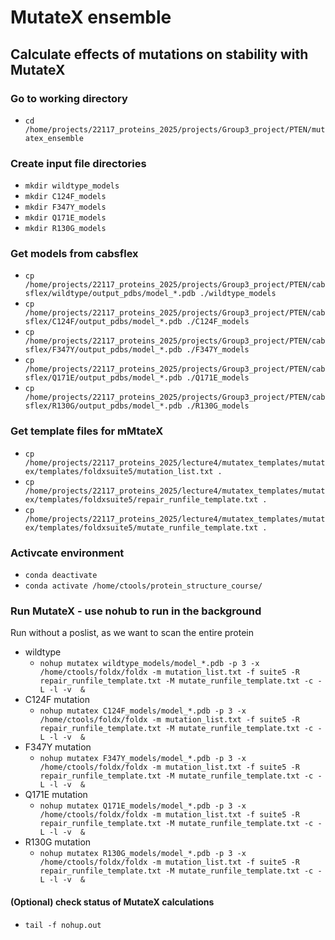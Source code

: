 # MutateX ensemble

## Calculate effects of mutations on stability with MutateX

### Go to working directory
- `cd /home/projects/22117_proteins_2025/projects/Group3_project/PTEN/mutatex_ensemble`

### Create input file directories
- `mkdir wildtype_models`
- `mkdir C124F_models`
- `mkdir F347Y_models`
- `mkdir Q171E_models`
- `mkdir R130G_models`

### Get models from cabsflex
- `cp /home/projects/22117_proteins_2025/projects/Group3_project/PTEN/cabsflex/wildtype/output_pdbs/model_*.pdb ./wildtype_models`
- `cp /home/projects/22117_proteins_2025/projects/Group3_project/PTEN/cabsflex/C124F/output_pdbs/model_*.pdb ./C124F_models`
- `cp /home/projects/22117_proteins_2025/projects/Group3_project/PTEN/cabsflex/F347Y/output_pdbs/model_*.pdb ./F347Y_models`
- `cp /home/projects/22117_proteins_2025/projects/Group3_project/PTEN/cabsflex/Q171E/output_pdbs/model_*.pdb ./Q171E_models`
- `cp /home/projects/22117_proteins_2025/projects/Group3_project/PTEN/cabsflex/R130G/output_pdbs/model_*.pdb ./R130G_models`

### Get template files for mMtateX
- `cp /home/projects/22117_proteins_2025/lecture4/mutatex_templates/mutatex/templates/foldxsuite5/mutation_list.txt .`
- `cp /home/projects/22117_proteins_2025/lecture4/mutatex_templates/mutatex/templates/foldxsuite5/repair_runfile_template.txt .`
- `cp /home/projects/22117_proteins_2025/lecture4/mutatex_templates/mutatex/templates/foldxsuite5/mutate_runfile_template.txt .`


### Activcate environment ###
- `conda deactivate`
- `conda activate /home/ctools/protein_structure_course/`

### Run MutateX  - use nohub to run in the background
Run without a poslist, as we want to scan the entire protein

- wildtype
  - `nohup mutatex wildtype_models/model_*.pdb -p 3 -x /home/ctools/foldx/foldx -m mutation_list.txt -f suite5 -R repair_runfile_template.txt -M mutate_runfile_template.txt -c -L -l -v  &`
- C124F mutation
  - `nohup mutatex C124F_models/model_*.pdb -p 3 -x /home/ctools/foldx/foldx -m mutation_list.txt -f suite5 -R repair_runfile_template.txt -M mutate_runfile_template.txt -c -L -l -v  &`
- F347Y mutation
  - `nohup mutatex F347Y_models/model_*.pdb -p 3 -x /home/ctools/foldx/foldx -m mutation_list.txt -f suite5 -R repair_runfile_template.txt -M mutate_runfile_template.txt -c -L -l -v  &`
- Q171E mutation
  - `nohup mutatex Q171E_models/model_*.pdb -p 3 -x /home/ctools/foldx/foldx -m mutation_list.txt -f suite5 -R repair_runfile_template.txt -M mutate_runfile_template.txt -c -L -l -v  &`
- R130G mutation
  - `nohup mutatex R130G_models/model_*.pdb -p 3 -x /home/ctools/foldx/foldx -m mutation_list.txt -f suite5 -R repair_runfile_template.txt -M mutate_runfile_template.txt -c -L -l -v  &`

#### (Optional) check status of MutateX calculations
- `tail -f nohup.out`
